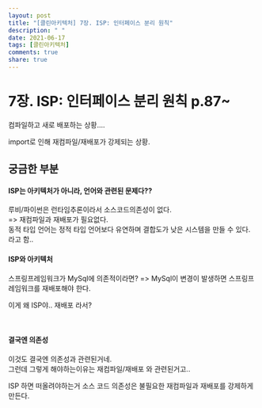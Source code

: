 ```yaml
---
layout: post
title: "[클린아키텍처] 7장. ISP: 인터페이스 분리 원칙"
description: " "
date: 2021-06-17
tags: [클린아키텍처]
comments: true
share: true
---
```



# 7장. ISP: 인터페이스 분리 원칙 p.87~

컴파일하고 새로 배포하는 상황....

import로 인해 재컴파일/재배포가 강제되는 상황.


## 궁금한 부분

#### ISP는 아키텍처가 아니라, 언어와 관련된 문제다??
루비/파이썬은 런타임추론이라서 소스코드의존성이 없다.  
=> 재컴파일과 재배포가 필요없다.  
동적 타입 언어는 정적 타입 언어보다 유연하며 결합도가 낮은 시스템을 만들 수 있다. 라고 함..  

#### ISP와 아키텍처
스프링프레임워크가 MySql에 의존적이라면?
=> MySql이 변경이 발생하면 스프링프레임워크를 재배포해야 한다.

이게 왜 ISP야.. 재배포 라서?

&nbsp;
&nbsp;

#### 결국엔 의존성
이것도 결국엔 의존성과 관련된거네.  
그런데 그렇게 해야하는이유는 재컴파일/재배포 와 관련된거고..

ISP 하면 떠올려야하는거
소스 코드 의존성은 불필요한 재컴파일과 재배포를 강제하게 만든다.

